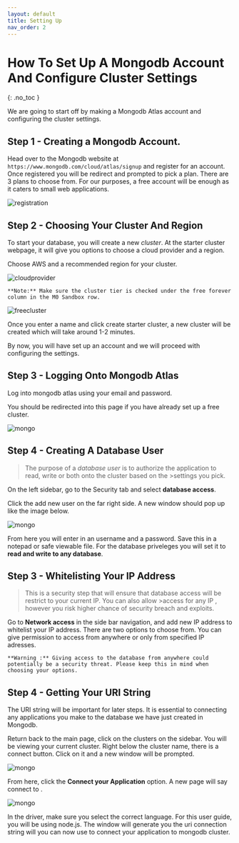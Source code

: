 ```yaml
---
layout: default
title: Setting Up
nav_order: 2
---
```


# How To Set Up A Mongodb Account And Configure Cluster Settings
{: .no_toc }

We are going to start off by making a Mongodb Atlas account and configuring the cluster settings. 

## Step 1 - Creating a Mongodb Account.

Head over to the Mongodb website at `https://www.mongodb.com/cloud/atlas/signup` and register for an account. Once registered you will be redirect and prompted to pick a plan. There are 3 plans to choose from. For our purposes, a free account will be enough as it caters to small web applications. 

![registration](https://github.com/eswong610/user-guide-docs/blob/gh-pages/assets/images/register.png?raw=true "LOGIN")

## Step 2 - Choosing Your Cluster And Region
To start your database, you will create a new _cluster_. At the starter cluster webpage, it will give you options to choose a cloud provider and a region. 

Choose AWS and a recommended region for your cluster. 

![cloudprovider](https://github.com/eswong610/user-guide-docs/blob/gh-pages/assets/images/cloudprovider.png?raw=true "cloud provider")


```
**Note:** Make sure the cluster tier is checked under the free forever column in the M0 Sandbox row. 
```

![freecluster](https://github.com/eswong610/user-guide-docs/blob/gh-pages/assets/images/cluster.png?raw=true "Free cluster")

Once you enter a name and click create starter cluster, a new cluster will be created which will take around 1-2 minutes. 

By now, you will have set up an account and we will proceed with configuring the settings. 


## Step 3 - Logging Onto Mongodb Atlas

Log into mongodb atlas using your email and password.

You should be redirected into this page if you have already set up a free cluster.


![mongo](https://github.com/eswong610/user-guide-docs/blob/gh-pages/assets/images/mongodbaltasfront.png?raw=true)

## Step 4 - Creating A Database User

>The purpose of a *database user* is to authorize the application to read, write or both onto the cluster based on the >settings you pick.

On the left sidebar, go to the Security tab and select **database access**. 

Click the add new user on the far right side. A new window should pop up like the image below.

![mongo](https://github.com/eswong610/user-guide-docs/blob/gh-pages/assets/images/newuser.png?raw=true)


From here you will enter in an username and a password. Save this in a notepad or safe viewable file. For the database priveleges you will set it to **read and write to any database**.

## Step 3 - Whitelisting Your IP Address

>This is a security step that will ensure that database access will be restrict to your current IP. You can also allow >access for any IP , however you risk higher chance of security breach and exploits.

Go to  **Network access** in the side bar navigation, and add new IP address to whitelist your IP address.
There are two options to choose from. You can give permission to access from anywhere or only from specified IP adresses. 

```
**Warning :** Giving access to the database from anywhere could potentially be a security threat. Please keep this in mind when choosing your options.
```

## Step 4 - Getting Your URI String

The URI string will be important for later steps. It is essential to connecting any applications you make to the database we have just created in Mongodb.

Return back to the main page, click on the clusters on the sidebar. You will be viewing your current cluster.
Right below the cluster name, there is a connect button. Click on it and a new window will be prompted.


![mongo](https://github.com/eswong610/user-guide-docs/blob/gh-pages/assets/images/connect.png?raw=true)


From here, click the **Connect your Application** option.
A new page will say connect to <your cluster name>.
  

![mongo](https://github.com/eswong610/user-guide-docs/blob/gh-pages/assets/images/uristring.png?raw=true)

In the driver, make sure you select the correct language. For this user guide, you will be using node.js.
The window will generate you the uri connection string will you can now use to connect your application to mongodb cluster.
